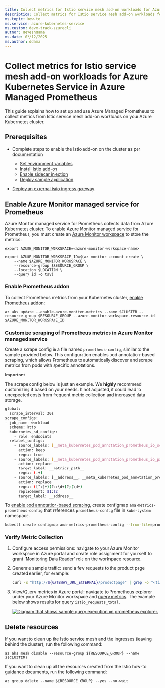 ```yaml
---
title: Collect metrics for Istio service mesh add-on workloads for Azure Kubernetes Service in Azure Managed Prometheus
description: Collect metrics for Istio service mesh add-on workloads for Azure Kubernetes Service in Azure Managed Prometheus
ms.topic: how-to
ms.service: azure-kubernetes-service
ms.custom: devx-track-azurecli
author: deveshdama
ms.date: 02/12/2025
ms.author: ddama
---
```


# Collect metrics for Istio service mesh add-on workloads for Azure Kubernetes Service in Azure Managed Prometheus
This guide explains how to set up and use Azure Managed Prometheus to collect metrics from Istio service mesh add-on workloads on your Azure Kubernetes cluster.

## Prerequisites

- Complete steps to enable the Istio add-on on the cluster as per [documentation][istio-deploy-addon]
  - [Set environment variables][istio-addon-env-vars]
  - [Install Istio add-on][install-istio-add-on]
  - [Enable sidecar injection][enable-sidecar-injection]
  - [Deploy sample application][deploy-sample-application]

- [Deploy an external Istio ingress gateway][istio-deploy-ingress]

## Enable Azure Monitor managed service for Prometheus
Azure Monitor managed service for Prometheus collects data from Azure Kubernetes cluster.
To enable Azure Monitor managed service for Prometheus, you must create an [Azure Monitor workspace][azure-monitor-workspace] to store the metrics:

```azurecli-interactive
export AZURE_MONITOR_WORKSPACE=<azure-monitor-workspace-name>

export AZURE_MONITOR_WORKSPACE_ID=$(az monitor account create \
    --name $AZURE_MONITOR_WORKSPACE \
    --resource-group $RESOURCE_GROUP \
    --location $LOCATION \
    --query id -o tsv)
```

### Enable Prometheus addon
To collect Prometheus metrics from your Kubernetes cluster, [enable Prometheus addon][kubernetes-enable-monitoring]:

```azurecli-interactive
az aks update --enable-azure-monitor-metrics --name $CLUSTER --resource-group $RESOURCE_GROUP --azure-monitor-workspace-resource-id $AZURE_MONITOR_WORKSPACE_ID
```

### Customize scraping of Prometheus metrics in Azure Monitor managed service
Create a scrape config in a file named `prometheus-config`, similar to the sample provided below. This configuration enables pod annotation-based scraping, which allows Prometheus to automatically discover and scrape metrics from pods with specific annotations.

> [!IMPORTANT]
> The scrape config below is just an example. We **highly** recommend customizing it based on your needs. If not adjusted, it could lead to unexpected costs from frequent metric collection and increased data storage.

```bash
global: 
  scrape_interval: 30s
scrape_configs: 
- job_name: workload
  scheme: http
  kubernetes_sd_configs:
    - role: endpoints
  relabel_configs:
    - source_labels: [__meta_kubernetes_pod_annotation_prometheus_io_scrape]
      action: keep
      regex: true
    - source_labels: [__meta_kubernetes_pod_annotation_prometheus_io_path]
      action: replace
      target_label: __metrics_path__
      regex: (.+)
    - source_labels: [__address__, __meta_kubernetes_pod_annotation_prometheus_io_port]
      action: replace
      regex: ([^:]+)(?::\d+)?;(\d+)
      replacement: $1:$2
      target_label: __address__ 
```

To [enable pod annotation-based scraping][pod-annotation-based-scraping], create configmap `ama-metrics-prometheus-config` that references `prometheus-config` file in `kube-system` namespace.

```bash
kubectl create configmap ama-metrics-prometheus-config --from-file=prometheus-config -n kube-system
```

### Verify Metric Collection
1. Configure access permissions: navigate to your Azure Monitor workspace in Azure portal and create role assignment for yourself to grant 'Monitoring Data Reader' role on the workspace resource.  

2. Generate sample traffic: send a few requests to the product page created earlier, for example:  
     ```bash
     curl -s "http://${GATEWAY_URL_EXTERNAL}/productpage" | grep -o "<title>.*</title>"
     ```

3. View/Query metrics in Azure portal: navigate to Prometheus explorer under your Azure Monitor workspace and [query metrics][prometheus-workbooks]. The example below shows results for query `istio_requests_total`.

    [ ![Diagram that shows sample query execution on prometheus explorer.](./media/aks-istio-addon/managed-prometheus-integration/prometheus-explorer.jpg) ](./media/aks-istio-addon/managed-prometheus-integration/prometheus-explorer.jpg#lightbox)

## Delete resources

If you want to clean up the Istio service mesh and the ingresses (leaving behind the cluster), run the following command:

```azurecli-interactive
az aks mesh disable --resource-group ${RESOURCE_GROUP} --name ${CLUSTER}
```

If you want to clean up all the resources created from the Istio how-to guidance documents, run the following command:

```azurecli-interactive
az group delete --name ${RESOURCE_GROUP} --yes --no-wait
```

<!--- Internal Links --->
[istio-deploy-addon]: istio-deploy-addon.md
[istio-deploy-ingress]: istio-deploy-ingress.md
[istio-addon-env-vars]: istio-deploy-addon.md#set-environment-variables
[install-istio-add-on]: istio-deploy-addon.md#install-istio-add-on
[enable-sidecar-injection]: istio-deploy-addon.md#enable-sidecar-injection
[deploy-sample-application]: istio-deploy-addon.md#deploy-sample-application
[enable-external-ingress-gateway]: istio-deploy-ingress.md#enable-external-ingress-gateway
[azure-monitor-workspace]: /azure/azure-monitor/essentials/azure-monitor-workspace-manage?tabs=cli#create-an-azure-monitor-workspace
[pod-annotation-based-scraping]: /azure/azure-monitor/containers/prometheus-metrics-scrape-configuration
[kubernetes-enable-monitoring]: /azure/azure-monitor/containers/kubernetes-monitoring-enable?tabs=cli#enable-with-cli
[prometheus-workbooks]: /azure/azure-monitor/essentials/prometheus-workbooks